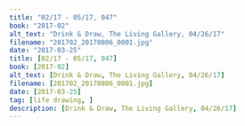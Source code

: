 ```yaml
---
title: "02/17 - 05/17, 047"
book: "2017-02"
alt_text: "Drink & Draw, The Living Gallery, 04/26/17"
filename: "201702_20170806_0001.jpg"
date: "2017-03-25"
title: [02/17 - 05/17, 047]
book: [2017-02]
alt_text: [Drink & Draw, The Living Gallery, 04/26/17]
filename: [201702_20170806_0001.jpg]
date: [2017-03-25]
tag: [life drawing, ]
description: [Drink & Draw, The Living Gallery, 04/26/17]
---
```

